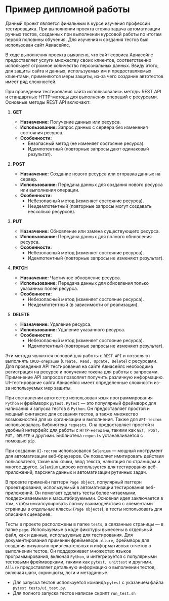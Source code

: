 # Пример дипломной работы

Данный проект является финальным в курсе изучения профессии тестировщика. При выполнении проекта стояла задача автоматизации ручных тестов, созданных при выполнении курсовой работы по итогам первой половины обучения. Для изучения и создания тестов был использован сайт Авиасейлс.

В ходе выполнения проекта выявлено, что сайт сервиса Авиасейлс предоставляет услуги множеству своих клиентов, соответственно использует огромное количество персональных данных. Ввиду этого, для защиты сайта и данных, используемых им и предоставляемых клиентами, применяются меры защиты, из-за чего создание автотестов имеет ряд сложностей.

При проведении тестирования сайта использовались методы REST API и стандартные HTTP-методы для выполнения операций с ресурсами. Основные методы REST API включают:

1. **GET**
   - **Назначение:** Получение данных или ресурса.
   - **Использование:** Запрос данных с сервера без изменения состояния ресурса.
   - **Особенности:** 
     - Безопасный метод (не изменяет состояние ресурса).
     - Идемпотентный (повторные запросы дают одинаковый результат).

2. **POST**
   - **Назначение:** Создание нового ресурса или отправка данных на сервер.
   - **Использование:** Передача данных для создания нового ресурса или выполнения операции.
   - **Особенности:** 
     - Небезопасный метод (изменяет состояние ресурса).
     - Неидемпотентный (повторные запросы могут создавать несколько ресурсов).

3. **PUT**
   - **Назначение:** Обновление или замена существующего ресурса.
   - **Использование:** Передача данных для полного обновления ресурса.
   - **Особенности:** 
     - Небезопасный метод (изменяет состояние ресурса).
     - Идемпотентный (повторные запросы не изменяют результат).

4. **PATCH**
   - **Назначение:** Частичное обновление ресурса.
   - **Использование:** Передача данных для обновления только указанных полей ресурса.
   - **Особенности:** 
     - Небезопасный метод (изменяет состояние ресурса).
     - Неидемпотентный (в зависимости от реализации).

5. **DELETE**
   - **Назначение:** Удаление ресурса.
   - **Использование:** Удаление указанного ресурса.
   - **Особенности:** 
     - Небезопасный метод (изменяет состояние ресурса).
     - Идемпотентный (повторные запросы не изменяют результат).

Эти методы являются основой для работы с `REST API` и позволяют выполнять `CRUD-операции` (`Create, Read, Update, Delete`) с ресурсами. Для проведения API тестирования на сайте Авиасейлс необходима регистрация на ресурсе и получение токена для работы с запросами. Применение API запросов позволяет получить различную информацию. UI-тестирование сайта Авиасейлс имеет определенные сложности из-за используемых мер защиты.

При составлении автотестов использован язык программирования `Python` и фреймворк `pytest`. `Pytest` — это популярный фреймворк для написания и запуска тестов в `Python`. Он предоставляет простой и мощный синтаксис для создания тестов, а также множество возможностей для их организации и выполнения. Также для `API-тестов` использовалась библиотека `requests`. Она предоставляет простой и удобный интерфейс для работы с `HTTP-методами`, такими как `GET, POST, PUT, DELETE` и другими. Библиотека `requests` устанавливается с помощью `pip`.

При создании `UI-тестов` использовался `Selenium` — мощный инструмент для автоматизации веб-браузеров. Он позволяет имитировать действия пользователя, такие как клики, ввод текста, навигация по страницам и многое другое. `Selenium` широко используется для тестирования веб-приложений, парсинга данных и автоматизации рутинных задач.

В проекте применён паттерн `Page Object`, популярный паттерн проектирования, используемый в автоматизации тестирования веб-приложений. Он помогает сделать тесты более читаемыми, поддерживаемыми и масштабируемыми. Основная идея заключается в том, чтобы инкапсулировать логику взаимодействия с элементами страницы в отдельные классы (`Page Objects`), а тесты использовать для описания сценариев.

Тесты в проекте расположены в папке `tests`, а связанные страницы — в папке `page`. Используемые в коде фикстуры вынесены в отдельный файл, как и данные, используемые для тестирования. Для документирования применен фреймеворк `allure`, фреймворк для создания визуально привлекательных и информативных отчетов о выполнении тестов. Он поддерживает множество языков программирования, включая `Python`, и интегрируется с популярными тестовыми фреймворками, такими как `pytest, unittest` и другими. `Allure` предоставляет детальную информацию о выполнении тестов, включая шаги, скриншоты, логи и метаданные.
- Для запуска тестов используется команда `pytest` с указанием файла `pytest tests/ui_test.py`.
- Для полного запуска тестов написан скрипт `run_test.sh`
